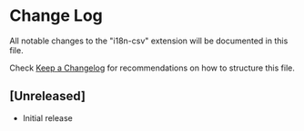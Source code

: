 # Change Log

All notable changes to the "i18n-csv" extension will be documented in this file.

Check [Keep a Changelog](http://keepachangelog.com/) for recommendations on how to structure this file.

## [Unreleased]

- Initial release